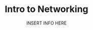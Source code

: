 ---
layout: guide
title: Intro to Networking
subtitle: [INSERT INFO HERE]
thumbnail: /assets/images/guides/9.IntoToNetworking.png
link: guides/intro_to_networking.html
slides_url: https://docs.google.com/presentation/d/1OSK87OzpBKV2ybKd9xD63lPv105SP3U9sdV60thpnNs/edit
download_url: https://docs.google.com/presentation/d/1OSK87OzpBKV2ybKd9xD63lPv105SP3U9sdV60thpnNs/edit/export/pptx

additional_links:

---
